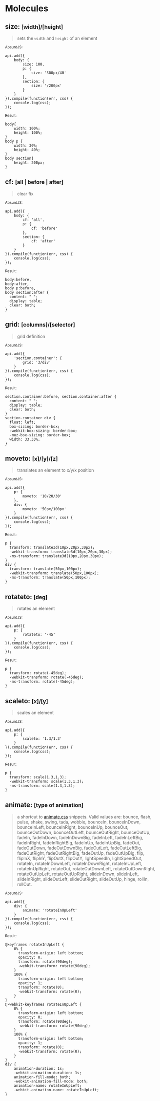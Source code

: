 # Molecules

## size: <small class="prop-values">[width]/[height]</small>

> sets the `width` and `height` of an element 

<div class="example">
<div class="col">
<small>AbsurdJS:</small>
<pre><code class="language-javascript">api.add({
	body: {
		size: 100,
		p: {
			size: '300px/40'
		},
		section: {
			size: '/200px'
		}
	}
}).compile(function(err, css) {
	console.log(css);
});</code></pre>
</div>
<div class="col">
<small>Result:</small>
<pre><code class="language-css">body{
	width: 100%;
	height: 100%;
}
body p {
	width: 30%;
	height: 40%;
}
body section{
	height: 200px;
}</code></pre>
</div>
</div>

## cf: <small class="prop-values">[all | before | after]</small>

> clear fix

<div class="example">
<div class="col">
<small>AbsurdJS:</small>
<pre><code class="language-javascript">api.add({
	body: {
		cf: 'all',
		p: {
			cf: 'before'
		},
		section: {
			cf: 'after'
		}
	}
}).compile(function(err, css) {
	console.log(css);
});</code></pre>
</div>
<div class="col">
<small>Result:</small>
<pre><code class="language-css">body:before, 
body:after, 
body p:before, 
body section:after {
  content: " ";
  display: table;
  clear: both;
}</code></pre>
</div>
</div>

## grid: <small class="prop-values">[columns]/[selector]</small>

> grid definition

<div class="example">
<div class="col">
<small>AbsurdJS:</small>
<pre><code class="language-javascript">api.add({
	'section.container': {
		grid: '3/div'
	}
}).compile(function(err, css) {
	console.log(css);
});</code></pre>
</div>
<div class="col">
<small>Result:</small>
<pre><code class="language-css">section.container:before, section.container:after {
  content: " ";
  display: table;
  clear: both;
}
section.container div {
  float: left;
  box-sizing: border-box;
  -webkit-box-sizing: border-box;
  -moz-box-sizing: border-box;
  width: 33.33%;
}</code></pre>
</div>
</div>

## moveto: <small class="prop-values">[x]/[y]/[z]</small>

> translates an element to x/y/x position

<div class="example">
<div class="col">
<small>AbsurdJS:</small>
<pre><code class="language-javascript">api.add({
	p: {
		moveto: '10/20/30'
	},
	div: {
		moveto: '50px/100px'
	}
}).compile(function(err, css) {
	console.log(css);
});</code></pre>
</div>
<div class="col">
<small>Result:</small>
<pre><code class="language-css">p {
  transform: translate3d(10px,20px,30px);
  -webkit-transform: translate3d(10px,20px,30px);
  -ms-transform: translate3d(10px,20px,30px);
}
div {
  transform: translate(50px,100px);
  -webkit-transform: translate(50px,100px);
  -ms-transform: translate(50px,100px);
}</code></pre>
</div>
</div>

## rotateto: <small class="prop-values">[deg]</small>

> rotates an element

<div class="example">
<div class="col">
<small>AbsurdJS:</small>
<pre><code class="language-javascript">api.add({
	p: {
		rotateto: '-45'
	}
}).compile(function(err, css) {
	console.log(css);
});</code></pre>
</div>
<div class="col">
<small>Result:</small>
<pre><code class="language-css">p {
  transform: rotate(-45deg);
  -webkit-transform: rotate(-45deg);
  -ms-transform: rotate(-45deg);
}</code></pre>
</div>
</div>

## scaleto: <small class="prop-values">[x]/[y]</small>

> scales an element

<div class="example">
<div class="col">
<small>AbsurdJS:</small>
<pre><code class="language-javascript">api.add({
	p: {
		scaleto: '1.3/1.3'
	}
}).compile(function(err, css) {
	console.log(css);
});</code></pre>
</div>
<div class="col">
<small>Result:</small>
<pre><code class="language-css">p {
  transform: scale(1.3,1.3);
  -webkit-transform: scale(1.3,1.3);
  -ms-transform: scale(1.3,1.3);
}</code></pre>
</div>
</div>

## animate: <small class="prop-values">[type of animation]</small>

> a shortcut to [animate.css](http://daneden.github.io/animate.css/) snippets. Valid values are: bounce, flash, pulse, shake, swing, tada, wobble, bounceIn, bounceInDown, bounceInLeft, bounceInRight, bounceInUp, bounceOut, bounceOutDown, bounceOutLeft, bounceOutRight, bounceOutUp, fadeIn, fadeInDown, fadeInDownBig, fadeInLeft, fadeInLeftBig, fadeInRight, fadeInRightBig, fadeInUp, fadeInUpBig, fadeOut, fadeOutDown, fadeOutDownBig, fadeOutLeft, fadeOutLeftBig, fadeOutRight, fadeOutRightBig, fadeOutUp, fadeOutUpBig, flip, flipInX, flipInY, flipOutX, flipOutY, lightSpeedIn, lightSpeedOut, rotateIn, rotateInDownLeft, rotateInDownRight, rotateInUpLeft, rotateInUpRight, rotateOut, rotateOutDownLeft, rotateOutDownRight, rotateOutUpLeft, rotateOutUpRight, slideInDown, slideInLeft, slideInRight, slideOutLeft, slideOutRight, slideOutUp, hinge, rollIn, rollOut.

<div class="example">
<div class="col">
<small>AbsurdJS:</small>
<pre><code class="language-javascript">api.add({
    div: {
        animate: 'rotateInUpLeft'
    }
}).compile(function(err, css) {
	console.log(css);
});</code></pre>
</div>
<div class="col">
<small>Result:</small>
<pre><code class="language-css">@keyframes rotateInUpLeft {
	0% {
	  transform-origin: left bottom;
	  opacity: 0;
	  transform: rotate(90deg);
	  -webkit-transform: rotate(90deg);
	}
	100% {
	  transform-origin: left bottom;
	  opacity: 1;
	  transform: rotate(0);
	  -webkit-transform: rotate(0);
	}
}
@-webkit-keyframes rotateInUpLeft {
	0% {
	  transform-origin: left bottom;
	  opacity: 0;
	  transform: rotate(90deg);
	  -webkit-transform: rotate(90deg);
	}
	100% {
	  transform-origin: left bottom;
	  opacity: 1;
	  transform: rotate(0);
	  -webkit-transform: rotate(0);
	}
}
div {
	animation-duration: 1s;
	-webkit-animation-duration: 1s;
	animation-fill-mode: both;
	-webkit-animation-fill-mode: both;
	animation-name: rotateInUpLeft;
	-webkit-animation-name: rotateInUpLeft;
}</code></pre>
</div>
</div>